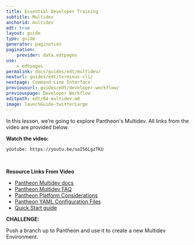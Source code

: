 ```yaml
---
title: Essential Developer Training
subtitle: Multidev
anchorid: multidev
edt: true
layout: guide
type: guide
generator: pagination
pagination:
    provider: data.edtpages
use:
    - edtpages
permalink: docs/guides/edt/multidev/
nexturl: guides/edt/terminus-cli/
nextpage: Command Line Interface
previousurl: guides/edt/developer-workflow/
previouspage: Developer Workflow
editpath: edt/04-multidev.md
image: launchGuide-twitterLarge
---
```


In this lesson, we’re going to explore Pantheon's Multidev.
All links from the video are provided below.

**Watch the video:**

`youtube: https://youtu.be/oaIS6LgzTKU`

<br />

**Resource Links From Video**

 - [Pantheon Multidev docs](/docs/multidev/)
 - [Pantheon Multidev FAQ](/docs/multidev-faq/)
 - [Pantheon Platform Considerations](/docs/platform-considerations/)
 - [Pantheon YAML Configuration Files](/docs/pantheon-yml/)
 - [Quick Start guide](/docs/guides/quickstart/)

**CHALLENGE:**

Push a branch up to Pantheon and use it to create a new Multidev Environment.
